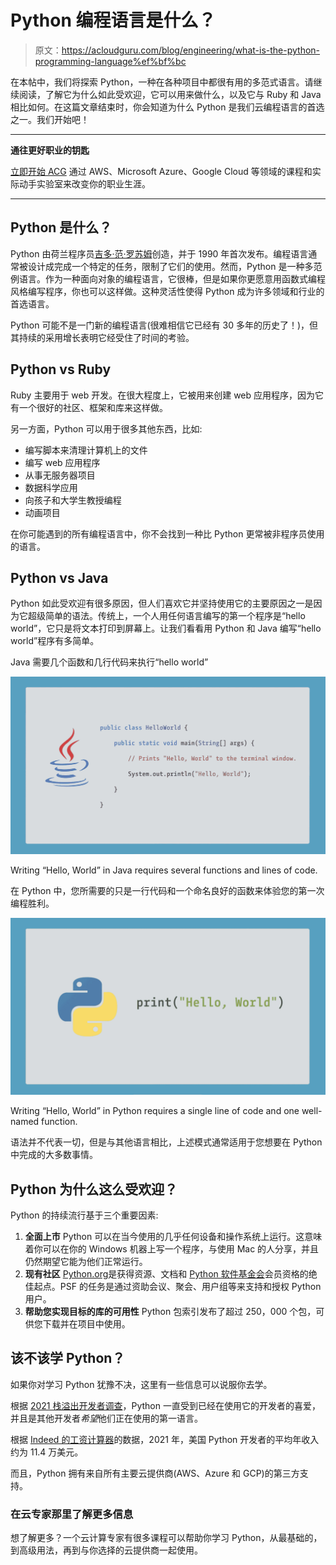 # Python 编程语言是什么？

> 原文：<https://acloudguru.com/blog/engineering/what-is-the-python-programming-language%ef%bf%bc>

在本帖中，我们将探索 Python，一种在各种项目中都很有用的多范式语言。请继续阅读，了解它为什么如此受欢迎，它可以用来做什么，以及它与 Ruby 和 Java 相比如何。在这篇文章结束时，你会知道为什么 Python 是我们云编程语言的首选之一。我们开始吧！

* * *

**通往更好职业的钥匙**

[立即开始 ACG](https://acloudguru.com/pricing) 通过 AWS、Microsoft Azure、Google Cloud 等领域的课程和实际动手实验室来改变你的职业生涯。

* * *

## Python 是什么？

Python 由荷兰程序员[吉多·范·罗苏姆](https://gvanrossum.github.io/)创造，并于 1990 年首次发布。编程语言通常被设计成完成一个特定的任务，限制了它们的使用。然而，Python 是一种多范例语言。作为一种面向对象的编程语言，它很棒，但是如果你更愿意用函数式编程风格编写程序，你也可以这样做。这种灵活性使得 Python 成为许多领域和行业的首选语言。

Python 可能不是一门新的编程语言(很难相信它已经有 30 多年的历史了！)，但其持续的采用增长表明它经受住了时间的考验。

## **Python vs Ruby**

Ruby 主要用于 web 开发。在很大程度上，它被用来创建 web 应用程序，因为它有一个很好的社区、框架和库来这样做。

另一方面，Python 可以用于很多其他东西，比如:

*   编写脚本来清理计算机上的文件
*   编写 web 应用程序
*   从事无服务器项目
*   数据科学应用
*   向孩子和大学生教授编程
*   动画项目

在你可能遇到的所有编程语言中，你不会找到一种比 Python 更常被非程序员使用的语言。

## **Python vs Java**

Python 如此受欢迎有很多原因，但人们喜欢它并坚持使用它的主要原因之一是因为它超级简单的语法。传统上，一个人用任何语言编写的第一个程序是“hello world”，它只是将文本打印到屏幕上。让我们看看用 Python 和 Java 编写“hello world”程序有多简单。

Java 需要几个函数和几行代码来执行“hello world”

![](img/cdeed6fba1ed61daa4fb4a091a0d8813.png)

Writing “Hello, World” in Java requires several functions and lines of code.

在 Python 中，您所需要的只是一行代码和一个命名良好的函数来体验您的第一次编程胜利。

![](img/daaadbd98687b8ad07b16251426d7986.png)

Writing “Hello, World” in Python requires a single line of code and one well-named function.

语法并不代表一切，但是与其他语言相比，上述模式通常适用于您想要在 Python 中完成的大多数事情。

## **Python 为什么这么受欢迎？**

Python 的持续流行基于三个重要因素:

1.  **全面上市**
    Python 可以在当今使用的几乎任何设备和操作系统上运行。这意味着你可以在你的 Windows 机器上写一个程序，与使用 Mac 的人分享，并且仍然期望它能为他们正常运行。
2.  **现有社区**
    [Python.org](https://www.python.org/community/)是获得资源、文档和 [Python 软件基金会](https://www.python.org/psf/membership/)会员资格的绝佳起点。PSF 的任务是通过资助会议、聚会、用户组等来支持和授权 Python 用户。
3.  **帮助您实现目标的库的可用性**
    Python 包索引发布了超过 250，000 个包，可供您下载并在项目中使用。

## **该不该学 Python？**

如果你对学习 Python 犹豫不决，这里有一些信息可以说服你去学。

根据 [2021 栈溢出开发者调查](https://insights.stackoverflow.com/survey/2021#section-experience-learning-how-to-code)，Python 一直受到已经在使用它的开发者的喜爱，并且是其他开发者*希望*他们正在使用的第一语言。

根据 [Indeed 的工资计算器](https://www.indeed.com/career/python-developer/salaries)的数据，2021 年，美国 Python 开发者的平均年收入约为 11.4 万美元。

而且，Python 拥有来自所有主要云提供商(AWS、Azure 和 GCP)的第三方支持。

### 在云专家那里了解更多信息

想了解更多？一个云计算专家有很多课程可以帮助你学习 Python，从最基础的，到高级用法，再到与你选择的云提供商一起使用。